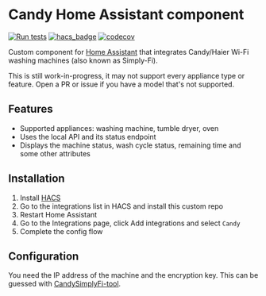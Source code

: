 # Candy Home Assistant component

[![Run tests](https://github.com/ofalvai/home-assistant-candy/actions/workflows/test.yml/badge.svg)](https://github.com/ofalvai/home-assistant-candy/actions/workflows/test.yml)
[![hacs_badge](https://img.shields.io/badge/HACS-Custom-orange.svg)](https://github.com/custom-components/hacs)
[![codecov](https://codecov.io/gh/ofalvai/home-assistant-candy/branch/main/graph/badge.svg?token=HE0AIQOGAD)](https://codecov.io/gh/ofalvai/home-assistant-candy)

Custom component for [Home Assistant](https://homeassistant.io) that integrates Candy/Haier Wi-Fi washing machines (also known as Simply-Fi).

This is still work-in-progress, it may not support every appliance type or feature. Open a PR or issue if you have a model that's not supported.


## Features
- Supported appliances: washing machine, tumble dryer, oven
- Uses the local API and its status endpoint
- Displays the machine status, wash cycle status, remaining time and some other attributes

## Installation

1. Install [HACS](https://hacs.xyz/)
2. Go to the integrations list in HACS and install this custom repo
4. Restart Home Assistant
5. Go to the Integrations page, click Add integrations and select `Candy`
6. Complete the config flow

## Configuration

You need the IP address of the machine and the encryption key. This can be guessed with [CandySimplyFi-tool](https://github.com/MelvinGr/CandySimplyFi-tool).


